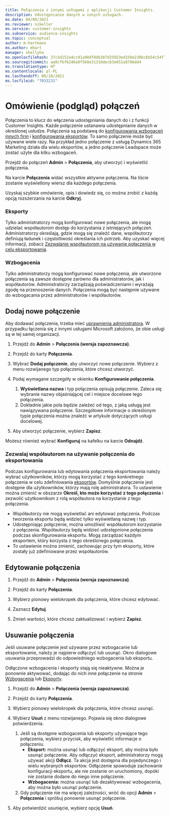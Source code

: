 ```yaml
---
title: Połączenia z innymi usługami z aplikacji Customer Insights.
description: Udostępnianie danych w innych usługach.
ms.date: 04/09/2021
ms.reviewer: nikeller
ms.service: customer-insights
ms.subservice: audience-insights
ms.topic: conceptual
author: m-hartmann
ms.author: mhart
manager: shellyha
ms.openlocfilehash: 37c5d152a4cc91a90df8db387d25923ed150e238bc6b54c54f7bba59fbd48c82
ms.sourcegitcommit: aa0cfbf6240a9f560e3131bdec63e051a8786dd4
ms.translationtype: HT
ms.contentlocale: pl-PL
ms.lasthandoff: 08/10/2021
ms.locfileid: "7033231"
---
```

# <a name="connections-preview-overview"></a>Omówienie (podgląd) połączeń

Połączenia to klucz do włączenia udostępniania danych do i z funkcji Customer Insights. Każde połączenie ustanawia udostępnianie danych w określonej usłudze. Połączenia są podstawą do [konfigurowania wzbogaceń innych firm](enrichment-hub.md) i [konfigurowania eksportów](export-destinations.md). To samo połączenie może być używane wiele razy. Na przykład jedno połączenie z usługą Dynamics 365 Marketing działa dla wielu eksportów, a jedno połączenie Leadspace może zostać użyte dla kilku wzbogaceń.

Przejdź do połączeń **Admin** > **Połączenia**, aby utworzyć i wyświetlić połączenia.

Na karcie **Połączenia** widać wszystkie aktywne połączenia. Na liście zostanie wyświetlony wiersz dla każdego połączenia. 

Uzyskaj szybkie omówienie, opis i dowiedz się, co można zrobić z każdą opcją rozszerzania na karcie **Odkryj**.

### <a name="exports"></a>Eksporty

Tylko administratorzy mogą konfigurować nowe połączenia, ale mogą udzielać współautorom dostęp do korzystania z istniejących połączeń. Administratorzy określają, gdzie mogą się znaleźć dane, współautorzy definiują ładunek i częstotliwość określania ich potrzeb. Aby uzyskać więcej informacji, zobacz [Zezwalanie współautorom na używanie połączenia w celu eksportowania](#allow-contributors-to-use-a-connection-for-exports).

### <a name="enrichments"></a>Wzbogacenia

Tylko administratorzy mogą konfigurować nowe połączenia, ale utworzone połączenia są zawsze dostępne zarówno dla administratorów, jak i współautorów. Administratorzy zarządzają poświadczeniami i wyrażają zgodę na przenoszenie danych. Połączenia mogą być następnie używane do wzbogacania przez administratorów i współautorów.

## <a name="add-a-new-connection"></a>Dodaj nowe połączenie

Aby dodawać połączenia, trzeba mieć [uprawnienia administratora](permissions.md). W przypadku łączenia się z innymi usługami Microsoft założono, że obie usługi są w tej samej organizacji.

1. Przejdź do **Admin** > **Połączenia (wersja zapoznawcza)**.

1. Przejdź do karty **Połączenia**.

1. Wybrać **Dodaj połączenie**, aby utworzyć nowe połączenie. Wybierz z menu rozwijanego typ połączenia, które chcesz utworzyć.

1. Podaj wymagane szczegóły w okienku **Konfigurowanie połączenia**. 
   1. **Wyświetlana nazwa** i typ połączenia opisują połączenie. Zaleca się wybranie nazwy objaśniającej cel i miejsce docelowe tego połączenia.
   1. Dokładnie jakie pola będzie zależeć od tego, z jaką usługą jest nawiązywana połączenie. Szczegółowe informacje o określonym typie połączenia można znaleźć w artykule dotyczących usługi docelowej.

1. Aby utworzyć połączenie, wybierz **Zapisz**.

Możesz również wybrać **Konfiguruj** na kafelku na karcie **Odnajdź**.

### <a name="allow-contributors-to-use-a-connection-for-exports"></a>Zezwalaj współautorom na używanie połączenia do eksportowania

Podczas konfigurowania lub edytowania połączenia eksportowania należy wybrać użytkowników, którzy mogą korzystać z tego konkretnego połączenia w celu zdefiniowania [eksportów](export-destinations.md). Domyślnie połączenie jest dostępne dla użytkowników, którzy mają rolę administratora. To ustawienie można zmienić w obszarze **Określ, kto może korzystać z tego połączenia** i zezwolić użytkownikom z rolą współautora na korzystanie z tego połączenia.

- Współautorzy nie mogą wyświetlać ani edytować połączenia. Podczas tworzenia eksportu będą widzieć tylko wyświetlaną nazwę i typ.
- Udostępniając połączenie, można umożliwić współautorom korzystanie z połączenia. Współautorzy będą widzieć udostępnione połączenia podczas skonfigurowania eksportu. Mogą zarządzać każdym eksportem, który korzysta z tego określonego połączenia.
- To ustawienie można zmienić, zachowując przy tym eksporty, które zostały już zdefiniowane przez współautorów.

## <a name="edit-a-connection"></a>Edytowanie połączenia

1. Przejdź do **Admin** > **Połączenia (wersja zapoznawcza)**.

1. Przejdź do karty **Połączenia**.

1. Wybierz pionowy wielokropek dla połączenia, które chcesz edytować.

1. Zaznacz **Edytuj**.

1. Zmień wartości, które chcesz zaktualizować i wybierz **Zapisz**.

## <a name="remove-a-connection"></a>Usuwanie połączenia

Jeśli usuwane połączenie jest używane przez wzbogacanie lub eksportowanie, należy je najpierw odłączyć lub usunąć. Okno dialogowe usuwania przeprowadzi do odpowiedniego wzbogacenia lub eksportu. 

Odłączone wzbogacenia i eksporty stają się nieaktywne. Można je ponownie aktywować, dodając do nich inne połączenie na stronie [Wzbogacenia](enrichment-hub.md) lub [Eksporty](export-destinations.md).

1. Przejdź do **Admin** > **Połączenia (wersja zapoznawcza)**.

1. Przejdź do karty **Połączenia**.

1. Wybierz pionowy wielokropek dla połączenia, które chcesz usunąć.

1. Wybierz **Usuń** z menu rozwijanego. Pojawia się okno dialogowe potwierdzenia.

   1. Jeśli są dostępne wzbogacenia lub eksporty używające tego połączenia, wybierz przycisk, aby wyświetlić informacje o połączeniu.
      - **Eksport:** można usunąć lub odłączyć eksport, aby można było usunąć połączenie. Aby odłączyć eksport, administratorzy mogą używać akcji **Odłącz**. Ta akcja jest dostępna dla pojedynczego i wielu wybranych eksportów. Odłączenie spowoduje zachowanie konfiguracji eksportu, ale nie zostanie on uruchomiony, dopóki nie zostanie dodane do niego inne połączenie.
      - **Wzbogacenia:** można usunąć lub dezaktywować wzbogacenia, aby można było usunąć połączenie. 
   1. Gdy połączenie nie ma więcej zależności, wróć do opcji **Admin** > **Połączenia** i spróbuj ponownie usunąć połączenie.

1. Aby potwierdzić usunięcie, wybierz opcję **Usuń**.

